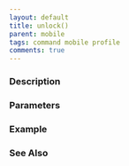 ```yaml
---
layout: default
title: unlock()
parent: mobile
tags: command mobile profile
comments: true
---
```



### Description


### Parameters


### Example


### See Also
